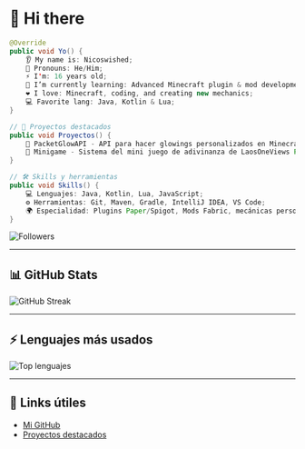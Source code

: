# 👋 Hi there

```java
@Override
public void Yo() {
    👂 My name is: Nicoswished;
    👨 Pronouns: He/Him;
    ⚡ I'm: 16 years old;
    🌱 I’m currently learning: Advanced Minecraft plugin & mod development;
    ❤️ I love: Minecraft, coding, and creating new mechanics;
    💻 Favorite lang: Java, Kotlin & Lua;
}

// 🌟 Proyectos destacados
public void Proyectos() {
    🔹 PacketGlowAPI - API para hacer glowings personalizados en Minecraft sin usar Teams;
    🔹 Minigame - Sistema del mini juego de adivinanza de LaosOneViews Paper/Spigot;
}

// 🛠️ Skills y herramientas
public void Skills() {
    💻 Lenguajes: Java, Kotlin, Lua, JavaScript;
    ⚙️ Herramientas: Git, Maven, Gradle, IntelliJ IDEA, VS Code;
    🌍 Especialidad: Plugins Paper/Spigot, Mods Fabric, mecánicas personalizadas en Minecraft;
}
```
![Followers](https://img.shields.io/github/followers/Nicoswished?style=for-the-badge)

---

## 📊 GitHub Stats

![GitHub Streak](https://github-readme-streak-stats.herokuapp.com/?user=Nicoswished&theme=dark&hide_border=true)

---

## ⚡ Lenguajes más usados

![Top lenguajes](https://github-readme-stats.vercel.app/api/top-langs/?username=Nicoswished&layout=compact&theme=dark&hide_border=true)

---

## 📌 Links útiles

* [Mi GitHub](https://github.com/Nicoswished)
* [Proyectos destacados](https://github.com/Nicoswished?tab=repositories)
